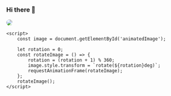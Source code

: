 ### Hi there 👋

<div id="imgratio">
    <img
        id="animatedImage"
        style="border-radius: 50%;"
        src="https://cdn4.cdn-telegram.org/file/YHPAWvKzQXOsXklfM4-w2pVy4vXSVpJaMAaTdMzoJc47udpvWhHvjv9dohgRoMH5QKnPYhS4SNDl1C_tfepi4wuxmfP-Cqwr5VVKP8BLTe3vLrWscYCKAWQJ_14mYoIAtDVSx9l5taBLMiqzphcQFNl62sStJk7Q7Sr6szXLbNfvNKdiwXJspGoW0nTup8Ls3nS9bCLsbEQBUPG4vFozNAndgsjbuFbugQeO53Kx3Z69sqHcm1IvjcaTVhDBUtmoHLFhlblxvlcnWmAG2Ge-RAk1iN8gXEWxUeu1CjmgTfn6ZNQ5b3Wrvr3FwI7em5VMwo2myN0pYixMY5USwaWdQw.jpg"></div>

    <script>
        const image = document.getElementById('animatedImage');

        let rotation = 0;
        const rotateImage = () => {
            rotation = (rotation + 1) % 360;
            image.style.transform = `rotate(${rotation}deg)`;
            requestAnimationFrame(rotateImage);
        };
        rotateImage();
    </script>

<!--
**StoneZol/StoneZol** is a ✨ _special_ ✨ repository because its `README.md` (this file) appears on your GitHub profile.

Here are some ideas to get you started:

- 🔭 I’m currently working on ...
- 🌱 I’m currently learning ...
- 👯 I’m looking to collaborate on ...
- 🤔 I’m looking for help with ...
- 💬 Ask me about ...
- 📫 How to reach me: ...
- 😄 Pronouns: ...
- ⚡ Fun fact: ...
-->
